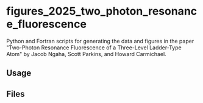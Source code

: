 # figures_2025_two_photon_resonance_fluorescence

Python and Fortran scripts for generating the data and figures in the paper "Two-Photon Resonance Fluorescence of a Three-Level Ladder-Type Atom" by Jacob Ngaha, Scott Parkins, and Howard Carmichael.

## Usage


## Files

